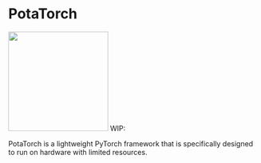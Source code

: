 # PotaTorch
<img src="https://github.com/crybot/potatorch/blob/potatorch-docs/potatorch.png?raw=true" width="200" height="200">
WIP:

PotaTorch is a lightweight PyTorch framework that is specifically designed to run on hardware with limited resources.
